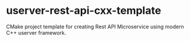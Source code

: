 # userver-rest-api-cxx-template
CMake project template for creating Rest API Microservice using modern C++ userver framework.
